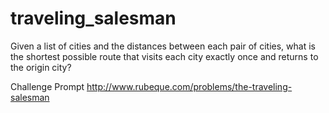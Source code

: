 # traveling_salesman
Given a list of cities and the distances between each pair of cities, what is the shortest possible route that visits each city exactly once and returns to the origin city?

Challenge Prompt
http://www.rubeque.com/problems/the-traveling-salesman